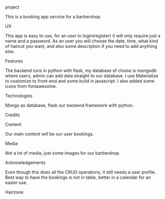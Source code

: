 project

This is a booking app service for a barbershop. 

UX

This app is easy to use, for an user to login(register) it will only require just a name and a password. As an user you will choose the date, time, what kind of haircut you want, and also some description if you need to add anything else.


Features

The backend runs in python with flask, my database of choise is mongodb where users, admin can add data straight to our database. I use Materialize to customize to front-end and some build in javascript. I also added some icons from fontawesome.

Technologies

Mongo as database, flask our backend framework with python.

Credits

Content

Our main content will be our user bookings.

Media

Not a lot of media, just some images for our barbershop.

Acknowledgements

Even though this does all the CRUD operations, it still needs a user profile. Best way to have the bookings is not in table, better in a calendar for an easier use.

Hairzone
